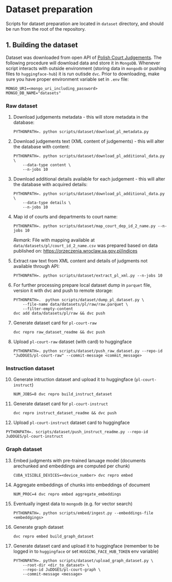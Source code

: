 # Dataset preparation

Scripts for dataset preparation are located in `dataset` directory, and should be run from the root
of the repository.

## 1. Building the dataset

Dataset was downloaded from open API of [Polish Court Judgements](https://orzeczenia.ms.gov.pl/).
The following procedure will download data and store it in `MongoDB`. Whenever script interacts with outside environment (storing data in `mongodb` or pushing files to `huggingface-hub`) it is run outisde `dvc`.
Prior to downloading, make sure you have proper environment variable set in `.env` file:

```dotenv
MONGO_URI=<mongo_uri_including_password>
MONGO_DB_NAME="datasets"
```

### Raw dataset

1. Download judgements metadata - this will store metadata in the database:
    ```shell
    PYTHONPATH=. python scripts/dataset/download_pl_metadata.py
    ```

2. Download judgements text (XML content of judgements) - this will alter the database with content:
    ```shell
    PYTHONPATH=. python scripts/dataset/download_pl_additional_data.py \
        --data-type content \
        --n-jobs 10
    ```

3. Download additional details available for each judgement - this will alter the database with
   acquired details:
    ```shell
    PYTHONPATH=. python scripts/dataset/download_pl_additional_data.py \
        --data-type details \
        --n-jobs 10
    ```

4. Map id of courts and departments to court name:
    ```shell
    PYTHONPATH=. python scripts/dataset/map_court_dep_id_2_name.py --n-jobs 10
    ```
   _Remark_: File with mapping available at `data/datasets/pl/court_id_2_name.csv` was prepared based
   on data published on: https://orzeczenia.wroclaw.sa.gov.pl/indices

5. Extract raw text from XML content and details of judgments not available through API:
    ```shell
    PYTHONPATH=. python scripts/dataset/extract_pl_xml.py --n-jobs 10
    ```

6. For further processing prepare local dataset dump in `parquet` file, version it with dvc and push
   to remote storage:
    ```shell
    PYTHONPATH=.  python scripts/dataset/dump_pl_dataset.py \
        --file-name data/datasets/pl/raw/raw.parquet \
        --filter-empty-content
    dvc add data/datasets/pl/raw && dvc push
    ```
7. Generate dataset card for `pl-court-raw`
    ```shell
    dvc repro raw_dataset_readme && dvc push
    ```

9. Upload `pl-court-raw` dataset (with card) to huggingface
    ```shell
    PYTHONPATH=. python scripts/dataset/push_raw_dataset.py --repo-id "JuDDGES/pl-court-raw" --commit-message <commit_message>
   ```

### Instruction dataset
10. Generate intruction dataset and upload it to huggingface (`pl-court-instruct`)
    ```shell
    NUM_JOBS=8 dvc repro build_instruct_dataset
    ```

11. Generate dataset card for `pl-court-instruct`
    ```shell
    dvc repro instruct_dataset_readme && dvc push
    ```

12. Upload `pl-court-instruct` dataset card to huggingface
   ```shell
   PYTHONPATH=. scripts/dataset/push_instruct_readme.py --repo-id JuDDGES/pl-court-instruct
   ```

### Graph dataset
13. Embed judgments with pre-trained lanuage model (documents arechunked and embeddings are computed per chunk)
    ```shell
    CUDA_VISIBLE_DEVICES=<device_number> dvc repro embed
    ```

14. Aggregate embeddings of chunks into embeddings of document
    ```shell
    NUM_PROC=4 dvc repro embed aggregate_embeddings
    ```

15. Eventually ingest data to `mongodb` (e.g. for vector search)
    ```shell
    PYTHONPATH=. python scripts/embed/ingest.py --embeddings-file <embeddgings>
    ```

16. Generate graph dataset
    ```shell
    dvc repro embed build_graph_dataset
    ```

17. Generate dataset card and upload it to huggingface (remember to be logged in to `huggingface` or set `HUGGING_FACE_HUB_TOKEN` env variable)
    ```shell
    PYTHONPATH=. python scripts/dataset/upload_graph_dataset.py \
        --root-dir <dir_to_dataset> \
        --repo-id JuDDGES/pl-court-graph \
        --commit-message <message>
    ```
